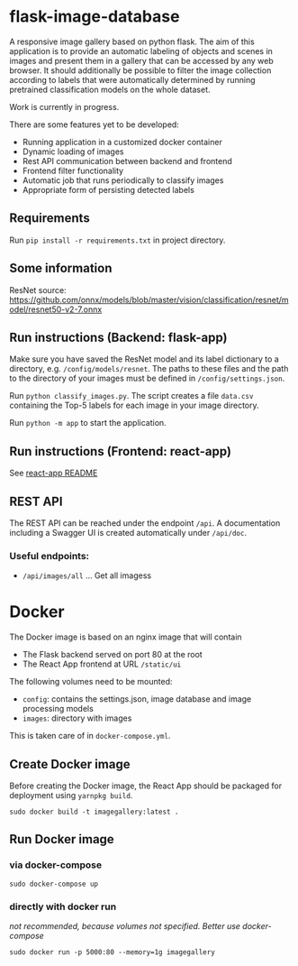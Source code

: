 # flask-image-database

A responsive image gallery based on python flask. The aim of this application is to provide an automatic labeling of objects
and scenes in images and present them in a gallery that can be accessed by any web browser. It should additionally be possible
to filter the image collection according to labels that were automatically determined by running pretrained classification models on the
whole dataset.

Work is currently in progress.

There are some features yet to be developed:
- Running application in a customized docker container
- Dynamic loading of images
- Rest API communication between backend and frontend
- Frontend filter functionality
- Automatic job that runs periodically to classify images
- Appropriate form of persisting detected labels

## Requirements

Run ```pip install -r requirements.txt``` in project directory.

## Some information

ResNet source: https://github.com/onnx/models/blob/master/vision/classification/resnet/model/resnet50-v2-7.onnx


## Run instructions (Backend: flask-app)
Make sure you have saved the ResNet model and its label dictionary to a directory, e.g. ```/config/models/resnet```. 
The paths to these files and the path to the directory of your images must be defined in ```/config/settings.json```.

Run ```python classify_images.py```. The script creates a file ```data.csv``` containing the Top-5 labels for each image
in your image directory.

Run ```python -m app``` to start the application.


## Run instructions (Frontend: react-app)

See [react-app README](react-app/README.md)


## REST API

The REST API can be reached under the endpoint `/api`. A documentation
including a Swagger UI is created automatically under `/api/doc`.

### Useful endpoints:

- `/api/images/all` ... Get all imagess

# Docker

The Docker image is based on an nginx image that will contain

* The Flask backend served on port 80 at the root
* The React App frontend at URL `/static/ui`

The following volumes need to be mounted:

* `config`: contains the settings.json, image database and image processing models
* `images`: directory with images

This is taken care of in `docker-compose.yml`.

## Create Docker image

Before creating the Docker image, the React App should be packaged for deployment using `yarnpkg build`.

```shell script
sudo docker build -t imagegallery:latest .
```

## Run Docker image
### via docker-compose

```shell script
sudo docker-compose up
```

### directly with docker run
*not recommended, because volumes not specified. Better use docker-compose*

```shell script
sudo docker run -p 5000:80 --memory=1g imagegallery
```
